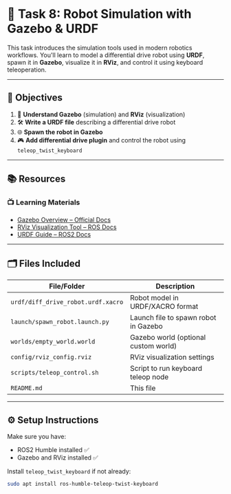 # 🤖 Task 8: Robot Simulation with Gazebo & URDF

This task introduces the simulation tools used in modern robotics workflows. You'll learn to model a differential drive robot using **URDF**, spawn it in **Gazebo**, visualize it in **RViz**, and control it using keyboard teleoperation.

---

## 📌 Objectives

1. 🧠 **Understand Gazebo** (simulation) and **RViz** (visualization)
2. 🛠️ **Write a URDF file** describing a differential drive robot
3. 🌐 **Spawn the robot in Gazebo**
4. 🎮 **Add differential drive plugin** and control the robot using `teleop_twist_keyboard`

---

## 📚 Resources

### 📺 Learning Materials

- [Gazebo Overview – Official Docs](https://gazebosim.org/)
- [RViz Visualization Tool – ROS Docs](https://wiki.ros.org/rviz)
- [URDF Guide – ROS2 Docs](https://docs.ros.org/en/humble/Tutorials/Intermediate/URDF/URDF-Main.html)

---

## 🗂️ Files Included

| File/Folder                 | Description                                      |
|----------------------------|--------------------------------------------------|
| `urdf/diff_drive_robot.urdf.xacro` | Robot model in URDF/XACRO format               |
| `launch/spawn_robot.launch.py`    | Launch file to spawn robot in Gazebo           |
| `worlds/empty_world.world`        | Gazebo world (optional custom world)           |
| `config/rviz_config.rviz`         | RViz visualization settings                    |
| `scripts/teleop_control.sh`       | Script to run keyboard teleop node             |
| `README.md`                       | This file                                      |

---

## ⚙️ Setup Instructions

Make sure you have:
- ROS2 Humble installed ✅
- Gazebo and RViz installed ✅

Install `teleop_twist_keyboard` if not already:
```bash
sudo apt install ros-humble-teleop-twist-keyboard
